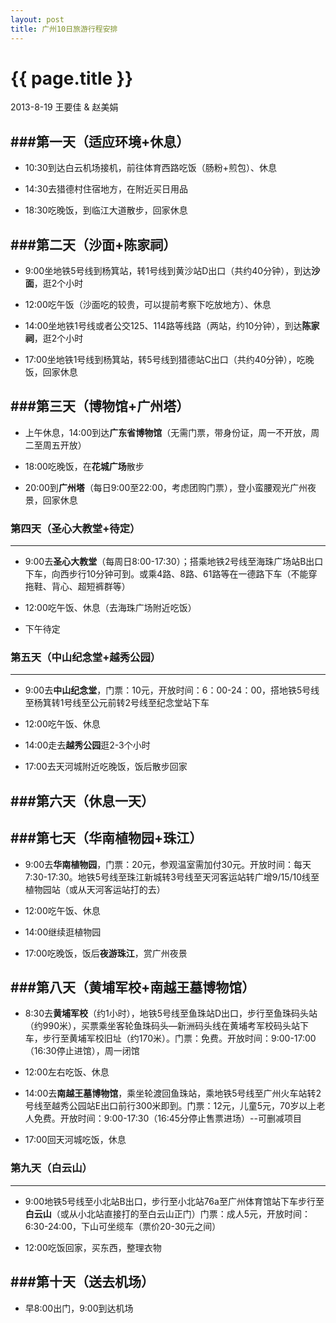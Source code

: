 ```yaml
---
layout: post
title: 广州10日旅游行程安排
---
```


{{ page.title }}
================

<p class="meta">2013-8-19 王要佳 & 赵美娟</p>

###第一天（适应环境+休息）
-----------------------------------------------------------

* 10:30到达白云机场接机，前往体育西路吃饭（肠粉+煎包）、休息

* 14:30去猎德村住宿地方，在附近买日用品

* 18:30吃晚饭，到临江大道散步，回家休息

###第二天（沙面+陈家祠）
-----------------------------------------------------------

* 9:00坐地铁5号线到杨箕站，转1号线到黄沙站D出口（共约40分钟），到达**沙面**，逛2个小时

* 12:00吃午饭（沙面吃的较贵，可以提前考察下吃放地方）、休息

* 14:00坐地铁1号线或者公交125、114路等线路（两站，约10分钟），到达**陈家祠**，逛2个小时

* 17:00坐地铁1号线到杨箕站，转5号线到猎德站C出口（共约40分钟），吃晚饭，回家休息

###第三天（博物馆+广州塔）
-----------------------------------------------------------

* 上午休息，14:00到达**广东省博物馆**（无需门票，带身份证，周一不开放，周二至周五开放）

* 18:00吃晚饭，在**花城广场**散步

* 20:00到**广州塔**（每日9:00至22:00，考虑团购门票），登小蛮腰观光广州夜景，回家休息

### 第四天（圣心大教堂+待定）
-----------------------------------------------------------

* 9:00去**圣心大教堂**（每周日8:00-17:30）；搭乘地铁2号线至海珠广场站B出口下车，向西步行10分钟可到。或乘4路、8路、61路等在一德路下车（不能穿拖鞋、背心、超短裤群等）

* 12:00吃午饭、休息（去海珠广场附近吃饭）

* 下午待定

### 第五天（中山纪念堂+越秀公园）
-----------------------------------------------------------

* 9:00去**中山纪念堂**，门票：10元，开放时间：6：00-24：00，搭地铁5号线至杨箕转1号线至公元前转2号线至纪念堂站下车

* 12:00吃午饭、休息

* 14:00走去**越秀公园**逛2-3个小时

* 17:00去天河城附近吃晚饭，饭后散步回家


###第六天（休息一天）
-----------------------------------------------------------



###第七天（华南植物园+珠江）
-----------------------------------------------------------

* 9:00去**华南植物园**，门票：20元，参观温室需加付30元。开放时间：每天7:30-17:30。地铁5号线至珠江新城转3号线至天河客运站转广增9/15/10线至植物园站（或从天河客运站打的去）

* 12:00吃午饭、休息

* 14:00继续逛植物园

* 17:00吃晚饭，饭后**夜游珠江**，赏广州夜景

###第八天（黄埔军校+南越王墓博物馆）
-----------------------------------------------------------

* 8:30去**黄埔军校**（约1小时），地铁5号线至鱼珠站D出口，步行至鱼珠码头站（约990米），买票乘坐客轮鱼珠码头—新洲码头线在黄埔考军校码头站下车，步行至黄埔军校旧址（约170米）。门票：免费。开放时间：9:00-17:00（16:30停止进馆），周一闭馆

* 12:00左右吃饭、休息

* 14:00去**南越王墓博物馆**，乘坐轮渡回鱼珠站，乘地铁5号线至广州火车站转2号线至越秀公园站E出口前行300米即到。门票：12元，儿童5元，70岁以上老人免费。开放时间：9:00-17:30（16:45分停止售票进场）--可删减项目

* 17:00回天河城吃饭，休息

### 第九天（白云山）
-----------------------------------------------------------

* 9:00地铁5号线至小北站B出口，步行至小北站76a至广州体育馆站下车步行至**白云山**（或从小北站直接打的至白云山正门）门票：成人5元，开放时间：6:30-24:00，下山可坐缆车（票价20-30元之间）

* 12:00吃饭回家，买东西，整理衣物

###第十天（送去机场）
-----------------------------------------------------------

* 早8:00出门，9:00到达机场










































